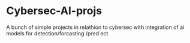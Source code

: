 ﻿# Cybersec-AI-projs
A bunch of simple projects in relathion to cybersec with integration of ai models for detection/forcasting /pred ect
